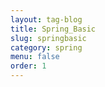 ```yaml
---
layout: tag-blog
title: Spring_Basic
slug: springbasic
category: spring
menu: false
order: 1
---
```

